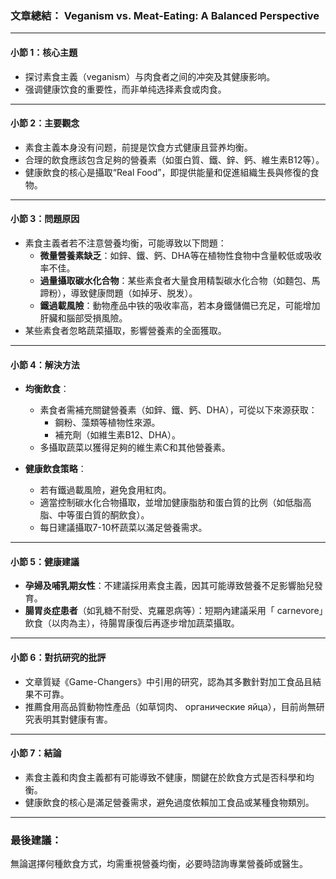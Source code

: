 ### 文章總結： Veganism vs. Meat-Eating: A Balanced Perspective

---

#### 小節 1：核心主題  
- 探讨素食主義（veganism）与肉食者之间的冲突及其健康影响。  
- 强调健康饮食的重要性，而非单纯选择素食或肉食。

---

#### 小節 2：主要觀念  
- 素食主義本身没有问题，前提是饮食方式健康且营养均衡。  
- 合理的飲食應該包含足夠的營養素（如蛋白質、鐵、鋅、鈣、維生素B12等）。  
- 健康飲食的核心是攝取“Real Food”，即提供能量和促進組織生長與修復的食物。  

---

#### 小節 3：問題原因  
- 素食主義者若不注意營養均衡，可能導致以下問題：  
  - **微量營養素缺乏**：如鋅、鐵、鈣、DHA等在植物性食物中含量較低或吸收率不佳。  
  - **過量攝取碳水化合物**：某些素食者大量食用精製碳水化合物（如麵包、馬蹄粉），導致健康問題（如掉牙、脱发）。  
  - **鐵過載風險**：動物產品中铁的吸收率高，若本身鐵儲備已充足，可能增加肝臟和腦部受損風險。  
- 某些素食者忽略蔬菜攝取，影響營養素的全面獲取。  

---

#### 小節 4：解決方法  
- **均衡飲食**：  
  - 素食者需補充關鍵營養素（如鋅、鐵、鈣、DHA），可從以下來源获取：  
    - 鋼粉、藻類等植物性來源。  
    - 補充劑（如維生素B12、DHA）。  
  - 多攝取蔬菜以獲得足夠的維生素C和其他營養素。  

- **健康飲食策略**：  
  - 若有鐵過載風險，避免食用紅肉。  
  - 適當控制碳水化合物攝取，並增加健康脂肪和蛋白質的比例（如低脂高脂、中等蛋白質的酮飲食）。  
  - 每日建議攝取7-10杯蔬菜以滿足營養需求。  

---

#### 小節 5：健康建議  
- **孕婦及哺乳期女性**：不建議採用素食主義，因其可能導致營養不足影響胎兒發育。  
- **腸胃炎症患者**（如乳糖不耐受、克羅恩病等）：短期內建議采用「 carnevore」飲食（以肉為主），待腸胃康復后再逐步增加蔬菜攝取。  

---

#### 小節 6：對抗研究的批評  
- 文章質疑《Game-Changers》中引用的研究，認為其多數針對加工食品且結果不可靠。  
- 推薦食用高品質動物性產品（如草饲肉、 органические яйца），目前尚無研究表明其對健康有害。  

---

#### 小節 7：結論  
- 素食主義和肉食主義都有可能導致不健康，關鍵在於飲食方式是否科學和均衡。  
- 健康飲食的核心是滿足營養需求，避免過度依賴加工食品或某種食物類別。  

---

### 最後建議：  
無論選擇何種飲食方式，均需重視營養均衡，必要時諮詢專業營養師或醫生。